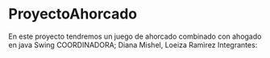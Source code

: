 # ProyectoAhorcado
En este proyecto tendremos un juego de ahorcado combinado con ahogado en java Swing
COORDINADORA; 
Diana Mishel, Loeiza Ramìrez
Integrantes:
